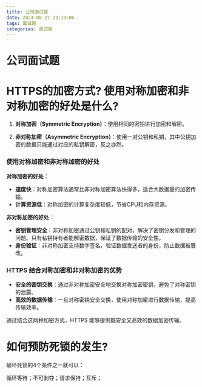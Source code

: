 ```yaml
---
title: 公司面试题
date: 2024-08-27 23:19:06
tags: 面试题
categories: 面试题
---
```

# 公司面试题

 <!-- more -->

# HTTPS的加密方式?  使用对称加密和非对称加密的好处是什么?

1. **对称加密（Symmetric Encryption）**：使用相同的密钥进行加密和解密。

2. **非对称加密（Asymmetric Encryption）**：使用一对公钥和私钥，其中公钥加密的数据只能通过对应的私钥解密，反之亦然。

### 使用对称加密和非对称加密的好处

**对称加密的好处**：

- **速度快**：对称加密算法通常比非对称加密算法快得多，适合大数据量的加密传输。
- **计算资源低**：对称加密的计算复杂度较低，节省CPU和内存资源。

**非对称加密的好处**：

- **密钥管理安全**：非对称加密通过公钥和私钥的配对，解决了密钥分发和管理的问题。只有私钥持有者能解密数据，保证了数据传输的安全性。
- **身份验证**：非对称加密支持数字签名，验证数据发送者的身份，防止数据被篡改。

### HTTPS 结合对称加密和非对称加密的优势

- **安全的密钥交换**：通过非对称加密安全地交换对称加密密钥，避免了对称密钥的泄露。
- **高效的数据传输**：一旦对称密钥安全交换，使用对称加密进行数据传输，提高传输效率。

通过结合这两种加密方式，HTTPS 能够提供既安全又高效的数据加密传输。



# 如何预防死锁的发生?

破坏死锁的4个条件之一就可以：

循环等待；不可剥夺；请求保持；互斥；